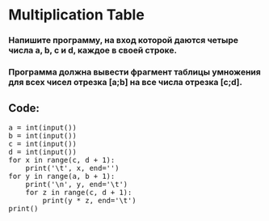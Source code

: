 # Multiplication Table

### Напишите программу, на вход которой даются четыре числа a, b, c и d, каждое в своей строке.
### Программа должна вывести фрагмент таблицы умножения для всех чисел отрезка [a;b] на все числа отрезка [c;d].

## Code:

<pre>
a = int(input())
b = int(input())
c = int(input())
d = int(input())
for x in range(c, d + 1):
    print('\t', x, end='')
for y in range(a, b + 1):
    print('\n', y, end='\t')
    for z in range(c, d + 1):
        print(y * z, end='\t')
print()

